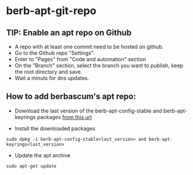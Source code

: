 # berb-apt-git-repo


## TIP: Enable an apt repo on Github
- A repo with at least one commit need to be hosted on github.
- Go to the Github repo "Settings".
- Enter to "Pages" from "Code and automation" section
- On the "Branch" section, select the branch you want to publish, keep the root directory and save.
- Wait a minuts for dns updates.

## How to add berbascum's apt repo:
* Download the last version of the berb-apt-config-stable and berb-apt-keyrings packages [from this url](https://github.com/berbascum/berb-apt-git-repo/tree/main/pool/stable/main/binary-all)

* Install the downloaded packages 
```
sudo dpkg -i berb-apt-config-stable<last_version> and berb-apt-keyrings<last_version>
```
* Update the apt archive
```
sudo apt-get update
```
